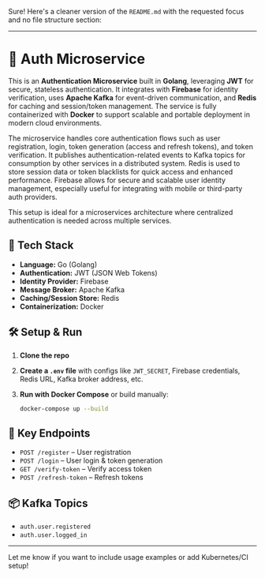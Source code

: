 Sure! Here's a cleaner version of the `README.md` with the requested focus and no file structure section:

---

# 🔐 Auth Microservice

This is an **Authentication Microservice** built in **Golang**, leveraging **JWT** for secure, stateless authentication. It integrates with **Firebase** for identity verification, uses **Apache Kafka** for event-driven communication, and **Redis** for caching and session/token management. The service is fully containerized with **Docker** to support scalable and portable deployment in modern cloud environments.

The microservice handles core authentication flows such as user registration, login, token generation (access and refresh tokens), and token verification. It publishes authentication-related events to Kafka topics for consumption by other services in a distributed system. Redis is used to store session data or token blacklists for quick access and enhanced performance. Firebase allows for secure and scalable user identity management, especially useful for integrating with mobile or third-party auth providers.

This setup is ideal for a microservices architecture where centralized authentication is needed across multiple services.

## 🧱 Tech Stack

* **Language:** Go (Golang)
* **Authentication:** JWT (JSON Web Tokens)
* **Identity Provider:** Firebase
* **Message Broker:** Apache Kafka
* **Caching/Session Store:** Redis
* **Containerization:** Docker

## 🛠️ Setup & Run

1. **Clone the repo**
2. **Create a `.env` file** with configs like `JWT_SECRET`, Firebase credentials, Redis URL, Kafka broker address, etc.
3. **Run with Docker Compose** or build manually:

   ```bash
   docker-compose up --build
   ```

## 📡 Key Endpoints

* `POST /register` – User registration
* `POST /login` – User login & token generation
* `GET /verify-token` – Verify access token
* `POST /refresh-token` – Refresh tokens

## 📦 Kafka Topics

* `auth.user.registered`
* `auth.user.logged_in`

---

Let me know if you want to include usage examples or add Kubernetes/CI setup!
